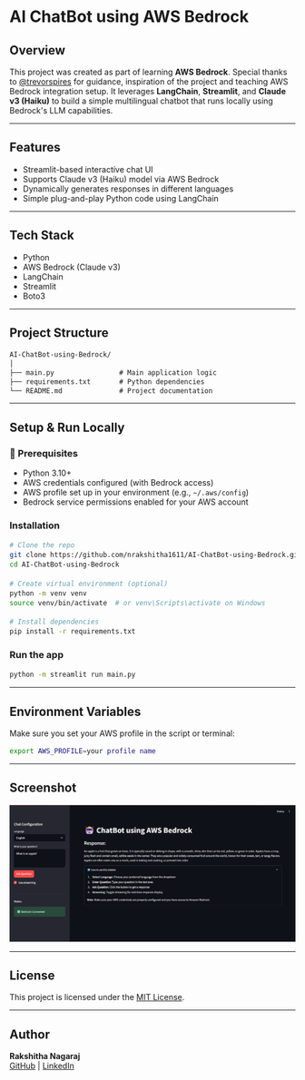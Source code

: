 # AI ChatBot using AWS Bedrock

## Overview
This project was created as part of learning **AWS Bedrock**. Special thanks to [@trevorspires](https://github.com/trevorspires) for guidance, inspiration of the project and teaching AWS Bedrock integration setup.
It leverages **LangChain**, **Streamlit**, and **Claude v3 (Haiku)** to build a simple multilingual chatbot that runs locally using Bedrock's LLM capabilities.

---

## Features
- Streamlit-based interactive chat UI
- Supports Claude v3 (Haiku) model via AWS Bedrock
- Dynamically generates responses in different languages
- Simple plug-and-play Python code using LangChain

---

## Tech Stack
- Python
- AWS Bedrock (Claude v3)
- LangChain
- Streamlit
- Boto3

---

## Project Structure
```
AI-ChatBot-using-Bedrock/
│
├── main.py                # Main application logic
├── requirements.txt       # Python dependencies
└── README.md              # Project documentation
```

---

## Setup & Run Locally

### 🔧 Prerequisites
- Python 3.10+
- AWS credentials configured (with Bedrock access)
- AWS profile set up in your environment (e.g., `~/.aws/config`)
- Bedrock service permissions enabled for your AWS account

### Installation
```bash
# Clone the repo
git clone https://github.com/nrakshitha1611/AI-ChatBot-using-Bedrock.git
cd AI-ChatBot-using-Bedrock

# Create virtual environment (optional)
python -m venv venv
source venv/bin/activate  # or venv\Scripts\activate on Windows

# Install dependencies
pip install -r requirements.txt
```

### Run the app
```bash
python -m streamlit run main.py
```

---

## Environment Variables

Make sure you set your AWS profile in the script or terminal:

```bash
export AWS_PROFILE=your profile name
```

---

## Screenshot

![Chatbot UI](https://github.com/nrakshitha1611/AI-ChatBot-using-Bedrock/blob/main/AI_ChatBot_Snapshot.png)

---

## License
This project is licensed under the [MIT License](LICENSE).

---

## Author
**Rakshitha Nagaraj**  
[GitHub](https://github.com/nrakshitha1611) | [LinkedIn](https://linkedin.com/in/rakshitha-n-b262128a/)
